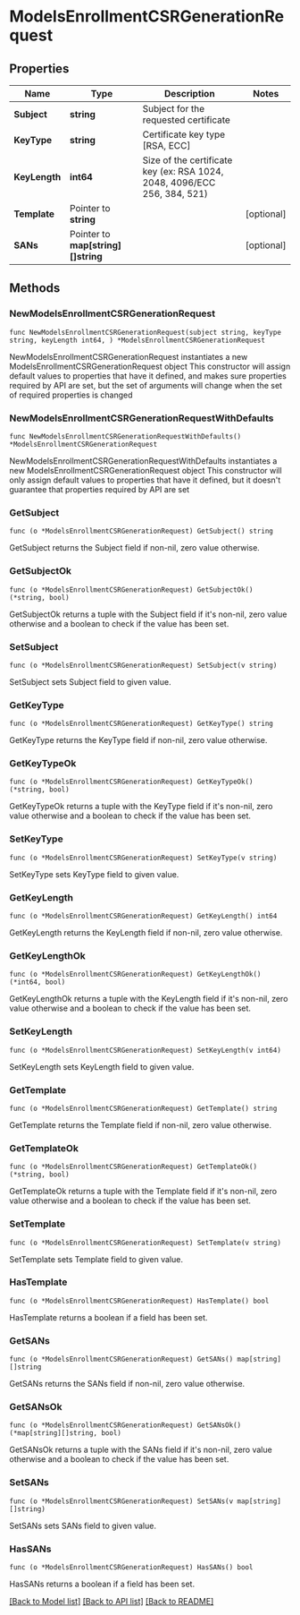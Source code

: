 # ModelsEnrollmentCSRGenerationRequest

## Properties

Name | Type | Description | Notes
------------ | ------------- | ------------- | -------------
**Subject** | **string** | Subject for the requested certificate | 
**KeyType** | **string** | Certificate key type [RSA, ECC] | 
**KeyLength** | **int64** | Size of the certificate key (ex: RSA 1024, 2048, 4096/ECC 256, 384, 521) | 
**Template** | Pointer to **string** |  | [optional] 
**SANs** | Pointer to **map[string][]string** |  | [optional] 

## Methods

### NewModelsEnrollmentCSRGenerationRequest

`func NewModelsEnrollmentCSRGenerationRequest(subject string, keyType string, keyLength int64, ) *ModelsEnrollmentCSRGenerationRequest`

NewModelsEnrollmentCSRGenerationRequest instantiates a new ModelsEnrollmentCSRGenerationRequest object
This constructor will assign default values to properties that have it defined,
and makes sure properties required by API are set, but the set of arguments
will change when the set of required properties is changed

### NewModelsEnrollmentCSRGenerationRequestWithDefaults

`func NewModelsEnrollmentCSRGenerationRequestWithDefaults() *ModelsEnrollmentCSRGenerationRequest`

NewModelsEnrollmentCSRGenerationRequestWithDefaults instantiates a new ModelsEnrollmentCSRGenerationRequest object
This constructor will only assign default values to properties that have it defined,
but it doesn't guarantee that properties required by API are set

### GetSubject

`func (o *ModelsEnrollmentCSRGenerationRequest) GetSubject() string`

GetSubject returns the Subject field if non-nil, zero value otherwise.

### GetSubjectOk

`func (o *ModelsEnrollmentCSRGenerationRequest) GetSubjectOk() (*string, bool)`

GetSubjectOk returns a tuple with the Subject field if it's non-nil, zero value otherwise
and a boolean to check if the value has been set.

### SetSubject

`func (o *ModelsEnrollmentCSRGenerationRequest) SetSubject(v string)`

SetSubject sets Subject field to given value.


### GetKeyType

`func (o *ModelsEnrollmentCSRGenerationRequest) GetKeyType() string`

GetKeyType returns the KeyType field if non-nil, zero value otherwise.

### GetKeyTypeOk

`func (o *ModelsEnrollmentCSRGenerationRequest) GetKeyTypeOk() (*string, bool)`

GetKeyTypeOk returns a tuple with the KeyType field if it's non-nil, zero value otherwise
and a boolean to check if the value has been set.

### SetKeyType

`func (o *ModelsEnrollmentCSRGenerationRequest) SetKeyType(v string)`

SetKeyType sets KeyType field to given value.


### GetKeyLength

`func (o *ModelsEnrollmentCSRGenerationRequest) GetKeyLength() int64`

GetKeyLength returns the KeyLength field if non-nil, zero value otherwise.

### GetKeyLengthOk

`func (o *ModelsEnrollmentCSRGenerationRequest) GetKeyLengthOk() (*int64, bool)`

GetKeyLengthOk returns a tuple with the KeyLength field if it's non-nil, zero value otherwise
and a boolean to check if the value has been set.

### SetKeyLength

`func (o *ModelsEnrollmentCSRGenerationRequest) SetKeyLength(v int64)`

SetKeyLength sets KeyLength field to given value.


### GetTemplate

`func (o *ModelsEnrollmentCSRGenerationRequest) GetTemplate() string`

GetTemplate returns the Template field if non-nil, zero value otherwise.

### GetTemplateOk

`func (o *ModelsEnrollmentCSRGenerationRequest) GetTemplateOk() (*string, bool)`

GetTemplateOk returns a tuple with the Template field if it's non-nil, zero value otherwise
and a boolean to check if the value has been set.

### SetTemplate

`func (o *ModelsEnrollmentCSRGenerationRequest) SetTemplate(v string)`

SetTemplate sets Template field to given value.

### HasTemplate

`func (o *ModelsEnrollmentCSRGenerationRequest) HasTemplate() bool`

HasTemplate returns a boolean if a field has been set.

### GetSANs

`func (o *ModelsEnrollmentCSRGenerationRequest) GetSANs() map[string][]string`

GetSANs returns the SANs field if non-nil, zero value otherwise.

### GetSANsOk

`func (o *ModelsEnrollmentCSRGenerationRequest) GetSANsOk() (*map[string][]string, bool)`

GetSANsOk returns a tuple with the SANs field if it's non-nil, zero value otherwise
and a boolean to check if the value has been set.

### SetSANs

`func (o *ModelsEnrollmentCSRGenerationRequest) SetSANs(v map[string][]string)`

SetSANs sets SANs field to given value.

### HasSANs

`func (o *ModelsEnrollmentCSRGenerationRequest) HasSANs() bool`

HasSANs returns a boolean if a field has been set.


[[Back to Model list]](../README.md#documentation-for-models) [[Back to API list]](../README.md#documentation-for-api-endpoints) [[Back to README]](../README.md)


